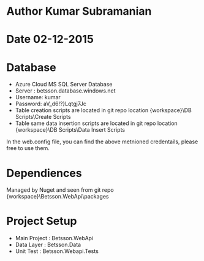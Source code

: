 # Author Kumar Subramanian 
# Date  02-12-2015

# Database # 

* Azure Cloud MS SQL Server Database  
* Server :  betsson.database.windows.net
* Username: kumar
* Password: aV_d6!?}Lqtgj7Jc
* Table creation scripts are located in git repo location {workspace}\DB Scripts\Create Scripts 
* Table same data insertion scripts are located in git repo location {workspace}\DB Scripts\Data Insert Scripts 

In the web.config file, you can find the above metnioned credentails, please free to use them.

# Dependiences # 
 Managed by Nuget and seen from git repo {workspace}\\Betsson.WebApi\packages

# Project Setup #

- Main Project : Betsson.WebApi
- Data Layer   : Betsson.Data
- Unit Test    : Betsson.Webapi.Tests